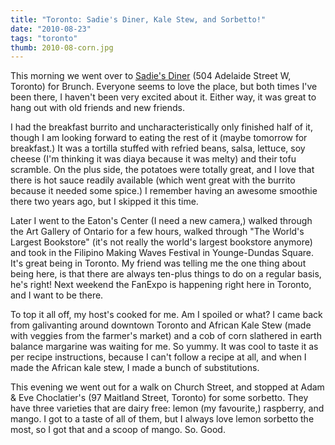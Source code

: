 ```yaml
---
title: "Toronto: Sadie's Diner, Kale Stew, and Sorbetto!"
date: "2010-08-23"
tags: "toronto"
thumb: 2010-08-corn.jpg
---
```


This morning we went over to [Sadie's Diner](http://www.myspace.com/sadiesdiner) (504 Adelaide Street W, Toronto) for Brunch. Everyone seems to love the place, but both times I've been there, I haven't been very excited about it. Either way, it was great to hang out with old friends and new friends.  

I had the breakfast burrito and uncharacteristically only finished half of it, though I am looking forward to eating the rest of it (maybe tomorrow for breakfast.) It was a tortilla stuffed with refried beans, salsa, lettuce, soy cheese (I'm thinking it was diaya because it was melty) and their tofu scramble. On the plus side, the potatoes were totally great, and I love that there is hot sauce readily available (which went great with the burrito because it needed some spice.) I remember having an awesome smoothie there two years ago, but I skipped it this time.  

Later I went to the Eaton's Center (I need a new camera,) walked through the Art Gallery of Ontario for a few hours, walked through "The World's Largest Bookstore" (it's not really the world's largest bookstore anymore) and took in the Filipino Making Waves Festival in Younge-Dundas Square. It's great being in Toronto. My friend was telling me the one thing about being here, is that there are always ten-plus things to do on a regular basis, he's right! Next weekend the FanExpo is happening right here in Toronto, and I want to be there.  

To top it all off, my host's cooked for me. Am I spoiled or what? I came back from galivanting around downtown Toronto and African Kale Stew (made with veggies from the farmer's market) and a cob of corn slathered in earth balance margarine was waiting for me. So yummy. It was cool to taste it as per recipe instructions, because I can't follow a recipe at all, and when I made the African kale stew, I made a bunch of substitutions.  

This evening we went out for a walk on Church Street, and stopped at Adam & Eve Choclatier's (97 Maitland Street, Toronto) for some sorbetto. They have three varieties that are dairy free: lemon (my favourite,) raspberry, and mango. I got to a taste of all of them, but I always love lemon sorbetto the most, so I got that and a scoop of mango. So. Good.  
